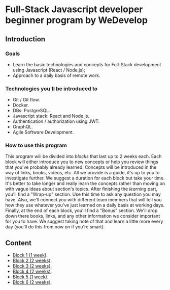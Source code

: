 # Full-Stack Javascript developer beginner program by WeDevelop

## Introduction

### Goals

- Learn the basic technologies and concepts for Full-Stack development using Javascript (React / Node.js);
- Approach to a daily basis of remote work.

### Technologies you'll be introduced to

- Git / Git flow.
- Docker.
- DBs: PostgreSQL.
- Javascript stack: React and Node.js.
- Authentication / authorization using JWT.
- GraphQL.
- Agile Software Development.

### How to use this program

This program will be divided into _blocks_ that last up to 2 weeks each. Each block will either introduce you to new concepts
or help you review things that you've probably already learned. Concepts will be introduced in the way of links, books, videos, etc.
All we provide is a guide, it's up to you to investigate further. We suggest a duration for each block but take your time.
It's better to take longer and really learn the concepts rather than moving on with vague ideas about section's topics.
After finishing the _learning_ part, you'll find a "Wrap-up" section. Use this time to ask any question you may have. Also,
we'll connect you with different team members that will tell you how they use whatever you've just learned on a daily basis at working days. Finally, at the end of each block, you'll find a "Bonus" section. We'll drop down there books, links, and any other
information we consider important for you to have. We suggest taking note of that and learn a little more every day (you'll
do this from now on if you're smart).

## Content

- [Block 1 (1 week)](content/block-1/index.md).
- [Block 2 (2 weeks)](content/block-2/index.md).
- [Block 3 (2 weeks)](content/block-3/index.md).
- [Block 4 (2 weeks)](content/block-4/index.md).
- [Block 5 (1 week)](content/block-5/index.md).
- [Block 6 (2 weeks)](content/block-6/index.md).

